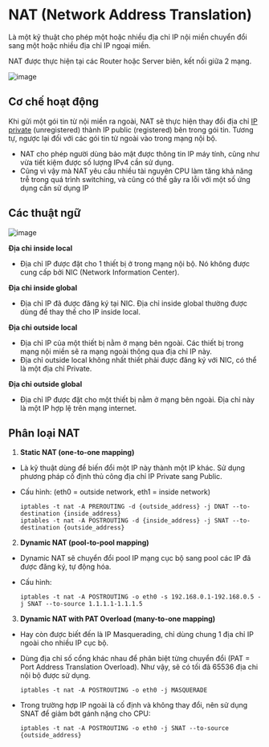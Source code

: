# NAT (Network Address Translation)
Là một kỹ thuật cho phép một hoặc nhiều địa chỉ IP nội miền chuyển đổi sang một hoặc nhiều địa chỉ IP ngoại miền.
 
NAT được thực hiện tại các Router hoặc Server biên, kết nối giữa 2 mạng.

![image](https://user-images.githubusercontent.com/83684068/120141004-db038c80-c205-11eb-86e9-c1ed5b7c2e96.png)

## Cơ chế hoạt động 
Khi gửi một gói tin từ nội miền ra ngoài, NAT sẽ thực hiện thay đổi địa chỉ [IP private](https://github.com/huynp1999/huynp/blob/master/Network/Basic/IPv4.md) (unregistered) thành IP public (registered) bên trong gói tin.
Tương tự, ngược lại đối với các gói tin từ ngoài vào trong mạng nội bộ.

- NAT cho phép người dùng bảo mật được thông tin IP máy tính, cũng như vừa tiết kiệm được số lượng IPv4 cần sử dụng.
- Cũng vì vậy mà NAT yêu cầu nhiều tài nguyên CPU làm tăng khả năng trễ trong quá trình switching, và cũng có thể gây ra lỗi với một số ứng dụng cần sử dụng IP

## Các thuật ngữ
![image](https://user-images.githubusercontent.com/83684068/120202527-e16b2600-c250-11eb-96bb-911946beaa13.png)

**Địa chỉ inside local**
- Địa chỉ IP được đặt cho 1 thiết bị ở trong mạng nội bộ. Nó không được cung cấp bởi NIC (Network Information Center).

**Địa chỉ inside global**
- Địa chỉ IP đã được đăng ký tại NIC. Địa chỉ inside global thường được dùng để thay thế cho IP inside local.

**Địa chỉ outside local**
- Địa chỉ IP của một thiết bị nằm ở mạng bên ngoài. Các thiết bị trong mạng nội miền sẽ ra mạng ngoài thông qua địa chỉ IP này.
- Địa chỉ outside local không nhất thiết phải được đăng ký với NIC, có thể là một địa chỉ Private.

**Địa chỉ outside global**
- Địa chỉ IP được đặt cho một thiết bị nằm ở mạng bên ngoài. Địa chỉ này là một IP hợp lệ trên mạng internet.

## Phân loại NAT
1. **Static NAT (one-to-one mapping)**
- Là kỹ thuật dùng để biến đổi một IP này thành một IP khác. Sử dụng phương pháp cố định thủ công địa chỉ IP Private sang Public.

- Cấu hình: (eth0 = outside network, eth1 = inside network)

      iptables -t nat -A PREROUTING -d {outside_address} -j DNAT --to-destination {inside_address}
      iptables -t nat -A POSTROUTING -d {inside_address} -j SNAT --to-destination {outside_address}
    
2. **Dynamic NAT (pool-to-pool mapping)**
- Dynamic NAT sẽ chuyển đổi pool IP mạng cục bộ sang pool các IP đã được đăng ký, tự động hóa.

- Cấu hình:

      iptables -t nat -A POSTROUTING -o eth0 -s 192.168.0.1-192.168.0.5 -j SNAT --to-source 1.1.1.1-1.1.1.5
    
3. **Dynamic NAT with PAT Overload (many-to-one mapping)**
- Hay còn được biết đến là IP Masquerading, chỉ dùng chung 1 địa chỉ IP ngoài cho nhiều IP cục bộ.
- Dùng địa chỉ số cổng khác nhau để phân biệt từng chuyển đổi (PAT = Port Address Translation Overload). Như vậy, sẽ có tối đã 65536 địa chi nội bộ được sử dụng.

      iptables -t nat -A POSTROUTING -o eth0 -j MASQUERADE
    
- Trong trường hợp IP ngoài là cố định và không thay đổi, nên sử dụng SNAT để giảm bớt gánh nặng cho CPU:

      iptables -t nat -A POSTROUTING -o eth0 -j SNAT --to-source {outside_address}
